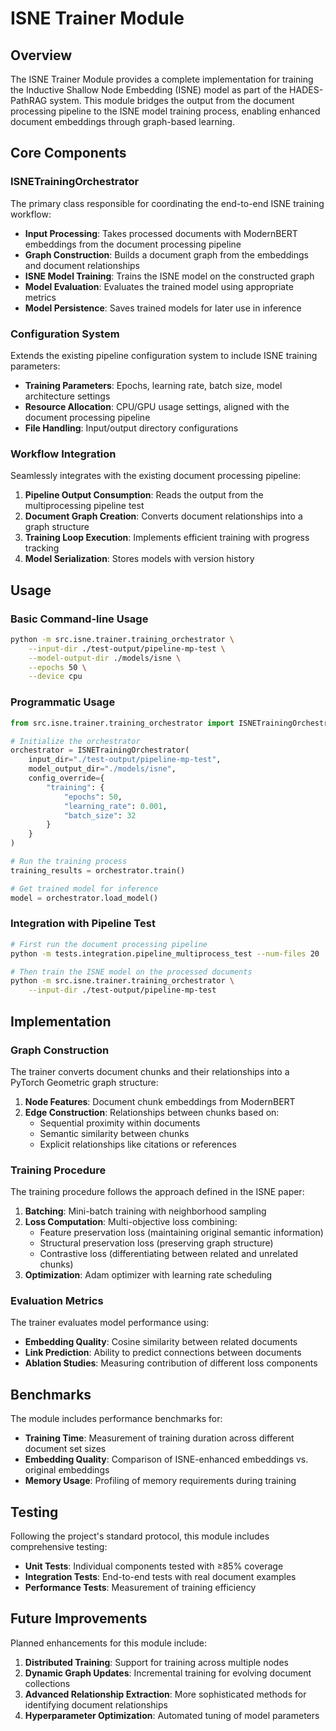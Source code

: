 # ISNE Trainer Module

## Overview

The ISNE Trainer Module provides a complete implementation for training the Inductive Shallow Node Embedding (ISNE) model as part of the HADES-PathRAG system. This module bridges the output from the document processing pipeline to the ISNE model training process, enabling enhanced document embeddings through graph-based learning.

## Core Components

### ISNETrainingOrchestrator

The primary class responsible for coordinating the end-to-end ISNE training workflow:

- **Input Processing**: Takes processed documents with ModernBERT embeddings from the document processing pipeline
- **Graph Construction**: Builds a document graph from the embeddings and document relationships
- **ISNE Model Training**: Trains the ISNE model on the constructed graph
- **Model Evaluation**: Evaluates the trained model using appropriate metrics
- **Model Persistence**: Saves trained models for later use in inference

### Configuration System

Extends the existing pipeline configuration system to include ISNE training parameters:

- **Training Parameters**: Epochs, learning rate, batch size, model architecture settings
- **Resource Allocation**: CPU/GPU usage settings, aligned with the document processing pipeline
- **File Handling**: Input/output directory configurations

### Workflow Integration

Seamlessly integrates with the existing document processing pipeline:

1. **Pipeline Output Consumption**: Reads the output from the multiprocessing pipeline test
2. **Document Graph Creation**: Converts document relationships into a graph structure
3. **Training Loop Execution**: Implements efficient training with progress tracking
4. **Model Serialization**: Stores models with version history

## Usage

### Basic Command-line Usage

```bash
python -m src.isne.trainer.training_orchestrator \
    --input-dir ./test-output/pipeline-mp-test \
    --model-output-dir ./models/isne \
    --epochs 50 \
    --device cpu
```

### Programmatic Usage

```python
from src.isne.trainer.training_orchestrator import ISNETrainingOrchestrator

# Initialize the orchestrator
orchestrator = ISNETrainingOrchestrator(
    input_dir="./test-output/pipeline-mp-test",
    model_output_dir="./models/isne",
    config_override={
        "training": {
            "epochs": 50,
            "learning_rate": 0.001,
            "batch_size": 32
        }
    }
)

# Run the training process
training_results = orchestrator.train()

# Get trained model for inference
model = orchestrator.load_model()
```

### Integration with Pipeline Test

```bash
# First run the document processing pipeline
python -m tests.integration.pipeline_multiprocess_test --num-files 20

# Then train the ISNE model on the processed documents
python -m src.isne.trainer.training_orchestrator \
    --input-dir ./test-output/pipeline-mp-test
```

## Implementation

### Graph Construction

The trainer converts document chunks and their relationships into a PyTorch Geometric graph structure:

1. **Node Features**: Document chunk embeddings from ModernBERT
2. **Edge Construction**: Relationships between chunks based on:
   - Sequential proximity within documents
   - Semantic similarity between chunks
   - Explicit relationships like citations or references

### Training Procedure

The training procedure follows the approach defined in the ISNE paper:

1. **Batching**: Mini-batch training with neighborhood sampling
2. **Loss Computation**: Multi-objective loss combining:
   - Feature preservation loss (maintaining original semantic information)
   - Structural preservation loss (preserving graph structure)
   - Contrastive loss (differentiating between related and unrelated chunks)
3. **Optimization**: Adam optimizer with learning rate scheduling

### Evaluation Metrics

The trainer evaluates model performance using:

- **Embedding Quality**: Cosine similarity between related documents
- **Link Prediction**: Ability to predict connections between documents
- **Ablation Studies**: Measuring contribution of different loss components

## Benchmarks

The module includes performance benchmarks for:

- **Training Time**: Measurement of training duration across different document set sizes
- **Embedding Quality**: Comparison of ISNE-enhanced embeddings vs. original embeddings
- **Memory Usage**: Profiling of memory requirements during training

## Testing

Following the project's standard protocol, this module includes comprehensive testing:

- **Unit Tests**: Individual components tested with ≥85% coverage
- **Integration Tests**: End-to-end tests with real document examples
- **Performance Tests**: Measurement of training efficiency

## Future Improvements

Planned enhancements for this module include:

1. **Distributed Training**: Support for training across multiple nodes
2. **Dynamic Graph Updates**: Incremental training for evolving document collections
3. **Advanced Relationship Extraction**: More sophisticated methods for identifying document relationships
4. **Hyperparameter Optimization**: Automated tuning of model parameters
